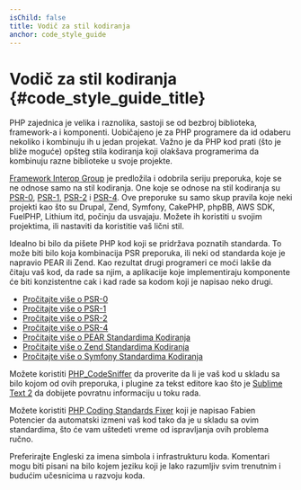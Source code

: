```yaml
---
isChild: false
title: Vodič za stil kodiranja
anchor: code_style_guide
---
```


# Vodič za stil kodiranja {#code_style_guide_title}

PHP zajednica je velika i raznolika, sastoji se od bezbroj biblioteka,
framework-a i komponenti. Uobičajeno je za PHP programere da id odaberu nekoliko
i kombinuju ih u jedan projekat. Važno je da PHP kod prati (što je bliže
moguće) opšteg stila kodiranja koji olakšava programerima da kombinuju razne
biblioteke u svoje projekte.

[Framework Interop Group][fig] je predložila i odobrila seriju preporuka, koje
se ne odnose samo na stil kodiranja. One koje se odnose na stil kodiranja
su [PSR-0][psr0], [PSR-1][psr1], [PSR-2][psr2] i [PSR-4][psr4]. Ove preporuke
su samo skup pravila koje neki projekti kao što su Drupal, Zend, Symfony,
CakePHP, phpBB, AWS SDK, FuelPHP, Lithium itd, počinju da usvajaju. Možete ih
koristiti u svojim projektima, ili nastaviti da koristitie vaš lični stil.

Idealno bi bilo da pišete PHP kod koji se pridržava poznatih standarda. To može
biti bilo koja kombinacija PSR preporuka, ili neki od standarda koje je napravio
PEAR ili Zend. Kao rezultat drugi programeri ce moći lakše da čitaju vaš kod,
da rade sa njim, a aplikacije koje implementiraju komponente će biti
konzistentne cak i kad rade sa kodom koji je napisao neko drugi.

* [Pročitajte više o PSR-0][psr0]
* [Pročitajte više o PSR-1][psr1]
* [Pročitajte više o PSR-2][psr2]
* [Pročitajte više o PSR-4][psr4]
* [Pročitajte više o PEAR Standardima Kodiranja][pear-cs]
* [Pročitajte više o Zend Standardima Kodiranja][zend-cs]
* [Pročitajte više o Symfony Standardima Kodiranja][symfony-cs]

Možete koristiti [PHP_CodeSniffer][phpcs] da proverite da li je vaš kod u skladu
sa bilo kojom od ovih preporuka, i plugine za tekst editore kao što je
[Sublime Text 2][st-cs] da dobijete povratnu informaciju u toku rada.

Možete koristiti [PHP Coding Standards Fixer][phpcsfixer] koji je napisao
Fabien Potencier da automatski izmeni vaš kod tako da je u skladu sa ovim
standardima, što će vam uštedeti vreme od ispravljanja ovih problema ručno.

Preferirajte Engleski za imena simbola i infrastrukturu koda. Komentari mogu
biti pisani na bilo kojem jeziku koji je lako razumljiv svim trenutnim i budućim
učesnicima u razvoju koda.

[fig]: http://www.php-fig.org/
[psr0]: https://github.com/php-fig/fig-standards/blob/master/accepted/PSR-0.md
[psr1]: https://github.com/php-fig/fig-standards/blob/master/accepted/PSR-1-basic-coding-standard.md
[psr2]: https://github.com/php-fig/fig-standards/blob/master/accepted/PSR-2-coding-style-guide.md
[psr4]: https://github.com/php-fig/fig-standards/blob/master/accepted/PSR-4-autoloader.md
[pear-cs]: http://pear.php.net/manual/en/standards.php
[zend-cs]: http://framework.zend.com/wiki/display/ZFDEV2/Coding+Standards
[symfony-cs]: http://symfony.com/doc/current/contributing/code/standards.html
[phpcs]: http://pear.php.net/package/PHP_CodeSniffer/
[st-cs]: https://github.com/benmatselby/sublime-phpcs
[phpcsfixer]: http://cs.sensiolabs.org/
